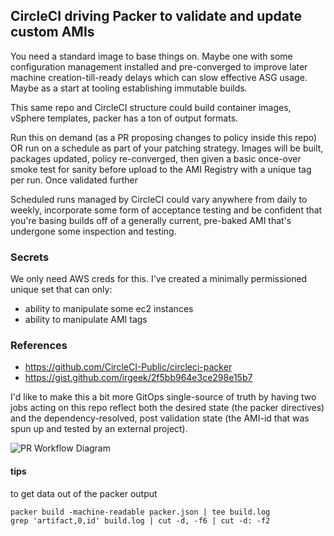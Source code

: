 ## CircleCI driving Packer to validate and update custom AMIs

You need a standard image to base things on. Maybe one with some configuration management
installed and pre-converged to improve later machine creation-till-ready delays which can slow
effective ASG usage. Maybe as a start at tooling establishing immutable builds.

This same repo and CircleCI structure could build container images, vSphere templates, packer
has a ton of output formats. 

Run this on demand (as a PR proposing changes to policy inside this repo) OR run on a schedule
as part of your patching strategy.  Images will be built, packages updated, policy re-converged,
then given a basic once-over smoke test for sanity before upload to the AMI
Registry with a unique tag per run. Once validated further

Scheduled runs managed by CircleCI could vary anywhere from daily to weekly, incorporate some
 form of acceptance testing and be confident that you're basing builds off of a generally 
current, pre-baked AMI that's undergone some inspection and testing. 

### Secrets
We only need AWS creds for this. I've created a minimally permissioned unique set that can only:
* ability to manipulate some ec2 instances
* ability to manipulate AMI tags

### References
* https://github.com/CircleCI-Public/circleci-packer
* https://gist.github.com/irgeek/2f5bb964e3ce298e15b7


I'd like to make this a bit more GitOps single-source of truth by having two jobs acting on 
this repo reflect both the desired state (the packer directives) and the dependency-resolved, 
post validation state (the AMI-id that was spun up and tested by an external project). 

![PR Workflow Diagram](http://www.plantuml.com/plantuml/proxy?cache=no&src=https://raw.github.com/fr-demo-org/fastrobot_demo_image_manager/main/pr_workflow.puml)



#### tips
to get data out of the packer output
```
packer build -machine-readable packer.json | tee build.log
grep 'artifact,0,id' build.log | cut -d, -f6 | cut -d: -f2
```